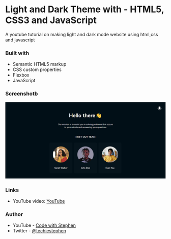 # Light and Dark Theme with - HTML5, CSS3 and JavaScript

A youtube tutorial on making light and dark mode website using html,css and javascript

### Built with

- Semantic HTML5 markup
- CSS custom properties
- Flexbox
- JavaScript

### Screenshotb 

![](./images/screenshot.png)

### Links

- YouTube video: [YouTube](https://youtu.be/Xpsu8NYRNmI)

### Author

- YouTube - [Code with Stephen](https://www.youtube.com/channel/UCJ0aHIkHp1ll4S8XLj1HzDQ)
- Twitter - [@techiestephen](https://www.twitter.com/techiestephen)